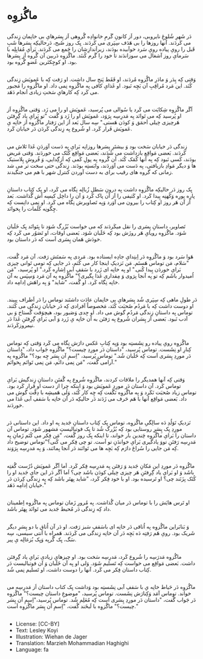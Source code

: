# ماگُزوِه

##
دَر شَهرِ شُلوغِ نایروبی، دور اَز کانونِ گَرمِ خانوادِه گُروهی اَز پِسَرهایِ بی خانِمان زِندگی می کَردَند. آنها روزها را بی هَدَف سِپَری می کَردَند. یِک روز صُبح، دَرحالیکِه پِسَرها شَبِ قَبل را رویِ پیاده رویِ سَرد خوآبیده بودَند، زیراَندازِشان را جَمع می کَردَند. بَرایِ مُقابِلِه با سَرمایِ روز آشغال می سوزاندَند تا خود را گَرم کُننَد. ماگُزوِه دَربین آن گُروه اَز پِسَرها بود. او کوچِکتَرین عُضوِ گُروه بود.

##
وَقتی کِه پِدَر وَ مادَرِ ماگُزوِه مُردَند، او فَقَط پَنج سال داشت. او رَفت کِه با عَمویَش زِندگی کُنَد. این مَرد مُراقِبِ آن بَچِه نَبود. او غَذایِ کافی بِه ماگُزوِه نِمی داد. او ماگُزوِه را مَجبور می کَرد کِه کارهایِ سَختِ زیادی اَنجام دَهَد.

##
اَگَر ماگُزوِه شِکایَت می کَرد یا سُوالی می پُرسید، عَمویَش او را می زَد. وَقتی ماگُزوِه اَز او پُرسید کِه می تَوانَد بِه مَدرِسِه بِرَوَد، عَمویَش او را زَد وَ گُفت "تو بَرایِ یاد گِرِفتَن هَرچیزی خِیلی اَحمَق وَ کودَن هَستی." سِه سال بَعد اَز این رَفتار ماگُزوِه اَز خانِه یِ عَمویَش فَرار کَرد. او شُروع بِه زِندگی کَردَن دَر خیابان کَرد.

##
زِندگی دَر خیابان سَخت بود وَ بیشتَرِ پِسَرها روزانِه بَرایِ بِه دَست آوَردَنِ غَذا تَلاش می کَردَند. بَعضی مَواقِع بازداشت می شُدَند، بَعضی مَواقِع کُتَک می خوردَند. وَقتی مَریض بودَند، کَسی نَبود کِه بِه آنها کُمَک کُنَد. آن گُروه بِه پولِ کَمی کِه اَزگِدایی، وَ فُروشِ پِلاستیک ها وَ دیگر مَوادِ بازیافتی، بِه دَست می آوَردَند، وابَستِه بودَند. زِندگی حتی سخت تر می شد زمانی که گروه های رقیب برای به دست آوردن کنترل شهر با هم می جنگیدند.

##
یِک روز دَر حالیکِه ماگُزوِه داشت بِه درونِ سَطلِ زُبالِه نِگاه می کَرد، او یِک کِتاب داستانِ پارِه پورِه وَکُهنِه پِیدا کَرد. او کَثیفی را اَز آن پاک کَرد وَ آن را داخِل کیسِه اَش گُذاشت. بَعد اَز آن هَر روز او کِتاب را بیرون می آوَرد وَبِه تَصاویرش نِگاه می کَرد. او نِمی دانِست کِه چِگونِه کَلَمات را بِخوانَد.

##
تَصاویر، داستانِ پِسَری را نقل میکَردَند که می خواست بُزُرگ شَوَد تا بِتَوانَد یِک خَلَبان شَوَد. ماگُزوِه رویایِ هَر روزَش بود کِه خَلَبان شَوَد. بَعضی اوقات، او تَصَوُر می کَرد کِه خودَش هَمان پِسَری اَست که دَر داستان بود.

##
هَوا سَرد بود وَ ماگُزوِه دَر اِبتِدایِ جادِه ایستاده بود. مَردی بِه سَمتَش رَفت. آن مَرد گُفت، "سَلام، مَن توماس هَستَم. مَن نَزدیکِ اینجا کار می کُنَم، دَر جایی کِه تومی تَوانی چیزی بَرایِ خوردَن پِیدا کُنی." او بِه خانِه ای زَرد با سَقفِ آبی اِشارِه کَرد." او پُرسید، "مَن اُمیدوار باشَم کِه تو بِه آنجا بِرَوی وَ مِقداری غَذا بِگیری؟" ماگُزوِه بِه آن مَرد وَسِپَس به آن خانِه نِگاه کَرد. او گُفت، "شاید" وَ بِه راهَش اِدامِه داد.

##
دَر طولِ ماهی کِه سِپَری شُد پِسَرهایِ بی خانِمان عادَت داشتَند توماس را دَر اَطراف بِبیند. او دوست داشت کِه با مَردُم صُحبَت کُنَد، مَخصوصاً اَفرادی کِه دَر خیابان زِندگی می کُنَند. توماس بِه داستانِ زِندگی مَردُم گوش می داد. او جِدی وَصَبور بود، هیچوَقت گُستاخ وَ بی اَدب نَبود. بَعضی اَز پِسَران شُروع بِه رَفتَن به آن خانِه یِ زَرد وَ آبی بَرایِ گِرِفتَنِ غَذا دَر نیمروزکَردَند.

##
ماگُزوِه رویِ پیاده رو نِشَستِه بود وَبِه کِتابِ عَکس دارَش نِگاه می کَرد وَقتی کِه توماس کِنارِ او نِشَست. توماس پُرسید، "داستان دَر مورِدِ چیست؟" ماگُزوِه جَواب داد، "داستان دَر مورِدِ پِسَری اَست کِه خَلَبان شُد." توماس پُرسید، "اِسمِ آن پِسَر چِه بود؟" ماگُزوِه بِه آرامی گُفت، "مَن نِمی دانَم، مَن نِمی تَوانَم بِخوانَم."

##
وَقتی کِه آنها همدیگر را ملاقات کردند، ماگُزوِه شُروع بِه گُفتَنِ داستانِ زِندگیش بَرایِ توماس کَرد. آن داستان دَر مورِدِ عَمویَش بود وَ اینکه چِرا از دست او فَرار کَرد بود. توماس زیاد صُحبَت نَکَرد وَ بِه ماگُزوِه نَگُفت کِه چِه کار کُنَد، وَلی هَمیشِه با دِقَّت گوش می داد. بَعضی مَواقِع آنها با هَم حَرف می زَدَند دَر حالیکِه دَر آن خانِه با سَقفِ آبی غَذا می خوردَند.

##
نَزدیکِ تَوَلُدِ دَه سالِگیِ ماگُزوِه، توماس یِک کِتاب داستانِ جَدید بِه او داد. این داستانی دَر مورِدِ یِک پِسَرِ روستایی بود کِه بُزُرگ شُد تا یِک فوتبالیستِ مَشهور شَوَد. توماس آن داستان را بَرایِ ماگُزوِه چَندین بار خواند، تا اینکه یِک روز گُفت، "مَن فِکر می کُنَم زَمانِ بِه مَدرِسِه رَفتَنِ تووَ یادگیری بَرایِ خواندَنِ تو اَست. تو چی فِکر می کُنی؟"توماس توضیح داد کِه مَن جایی را سُراغ دارَم کِه بَچِه ها می تَوانَند دَر آنجا بِمانَند، وَ بِه مَدرِسِه بِرَوَند.

##
ماگُزوِه دَر مورِدِ این مَکانِ جَدید وَ رَفتَن بِه مَدرِسِه فِکر کَرد. اَما اَگَر عَمویَش دُرُست گُفتِه باشَد وَ او بَرایِ یاد گِرِفتَنِ هَر چیزی خِیلی کودَن باشَد چی؟ اَما اَگَر دَر این جایِ جَدید او را کُتَک بِزَنَند چی؟ او تَرسیده بود. او با خود فِکر کَرد، "شاید بِهتَر باشَد کِه بِه زِندگی کِردَن دَر خیابان اِدامِه دَهَد."

##
او تَرس هایَش را با توماس دَر میان گُذاشت. بِه مُرورِ زَمان توماس بِه ماگُزوِه اِطمینان داد کِه زِندگی دَر مُحیط جَدید می تَوانَد بِهتَر باشَد.

##
وَ بَنابَراین ماگُزوِه بِه اُتاقی دَر خانِه ای باسَقفِ سَبز رَفت. او دَر آن اُتاق با دو پِسَرِ دیگر شَریک بود. رویِ هَم رَفتِه دَه بَچِه دَر آن خانِه زِندگی می کَردَند. هَمراه با آنتی سیسی، سِه سَگ، یِک گُربِه وَیِک بُزغالِه یِ پیر.

##
ماگُزوِه مَدرَسِه را شُروع کَرد، مَدرِسِه سَخت بود. او چیزهایِ زیادی بَرایِ یاد گِرِفتَن داشت. بَعضی مَواقِع می خواست کِه تَسلیم شَوَد. وَلی او بِه آن خَلَبان وَ آن فوتبالیست دَر کِتاب داستان فِکر می کَرد. آنها را دوست داشت، او تَسلیم نِمی شُد.

##
ماگُزوِه دَر حَیاط خانِه یِ با سَقفِ آبی نِشَستِه بود وَداشت یِک کتاب داستان اَز مَدرِسِه می خواند. توماس آمَد وَکِنارَش نِشَست. توماس پُرسید، "موضوعِ داستان چیست؟" ماگُزوِه دَر جَواب گُفت، "داستان دَر مورِدِ پِسَری اَست کِه مُعَلِم شُد. توماس پُرسید،"اِسمِ آن پِسَر چیست؟" ماگُزوِه با لَبخَند گُفت، "اِسمِ آن پِسَر ماگُزوِه اَست."

##
* License: [CC-BY]
* Text: Lesley Koyi
* Illustration: Wiehan de Jager
* Translation: Marzieh Mohammadian Haghighi
* Language: fa
